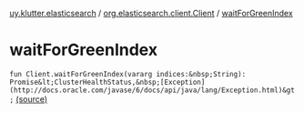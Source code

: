 [uy.klutter.elasticsearch](../index.md) / [org.elasticsearch.client.Client](index.md) / [waitForGreenIndex](.)


# waitForGreenIndex

`fun Client.waitForGreenIndex(vararg indices:&nbsp;String): Promise&lt;ClusterHealthStatus,&nbsp;[Exception](http://docs.oracle.com/javase/6/docs/api/java/lang/Exception.html)&gt;` [(source)](https://github.com/kohesive/klutter/blob/master/elasticsearch-jdk7/src/main/kotlin/uy/klutter/elasticsearch/Client.kt#L126)


